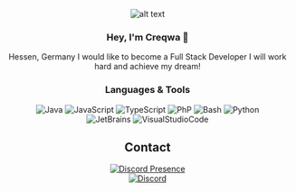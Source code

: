 <div align=center>

![alt text](https://host.creqwa.dev/files/creqwa/prf.png)
### Hey, I'm Creqwa 👋

Hessen, Germany 
I would like to become a Full Stack Developer I will work hard and achieve my dream!


### Languages & Tools
![Java](https://img.shields.io/badge/Java-ED8B00?style=for-the-badge&logo=openjdk&logoColor=white)
![JavaScript](https://img.shields.io/badge/-javascript-F7DF1E.svg?logo=javascript&logoColor=black&longCache=true&style=for-the-badge)
![TypeScript](https://img.shields.io/badge/-typescript-2f74c0.svg?logo=typescript&logoColor=white&longCache=true&style=for-the-badge)
![PhP](https://img.shields.io/badge/-php-848ebb.svg?logo=php&logoColor=white&longCache=true&style=for-the-badge)
![Bash](https://img.shields.io/badge/-Bash-4EAA25.svg?logo=gnubash&logoColor=white&longCache=true&style=for-the-badge)
![Python](https://img.shields.io/badge/-Python-3776AB.svg?logo=python&logoColor=white&longCache=true&style=for-the-badge)  
![JetBrains](https://img.shields.io/badge/-JetBrains%20IDEAs-000000.svg?logo=jetbrains&logoColor=white&longCache=true&style=for-the-badge)
![VisualStudioCode](https://img.shields.io/badge/-VS%20Code-000000.svg?logo=visualstudiocode&logoColor=007ACC&longCache=true&style=for-the-badge)



## Contact
[![Discord Presence](https://lanyard.cnrad.dev/api/1088456302331711499)](https://discord.com/users/1088456302331711499)  
[![Discord](https://img.shields.io/badge/-Discord-5865F2.svg?logo=discord&logoColor=white&longCache=true&style=for-the-badge)](https://discordapp.com/users/1088456302331711499)

</div>
